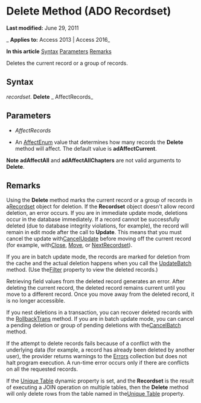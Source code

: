 
# Delete Method (ADO Recordset)

 **Last modified:** June 29, 2011

 _ **Applies to:** Access 2013 | Access 2016_

 **In this article**
[Syntax](#sectionSection1)
[Parameters](#sectionSection2)
[Remarks](#sectionSection3)



Deletes the current record or a group of records.

## Syntax
<a name="sectionSection1"> </a>

 _recordset_. **Delete** _ AffectRecords_


## Parameters
<a name="sectionSection2"> </a>


-  _AffectRecords_
    
- An [AffectEnum](15393398-d7eb-a685-1bfa-d6712d8e5015.md) value that determines how many records the **Delete** method will affect. The default value is **adAffectCurrent**.
    

 **Note**   **adAffectAll** and **adAffectAllChapters** are not valid arguments to **Delete**.


## Remarks
<a name="sectionSection3"> </a>

Using the  **Delete** method marks the current record or a group of records in a[Recordset](0f963bf8-f066-dc8a-b754-f427de712df1.md) object for deletion. If the **Recordset** object doesn't allow record deletion, an error occurs. If you are in immediate update mode, deletions occur in the database immediately. If a record cannot be successfully deleted (due to database integrity violations, for example), the record will remain in edit mode after the call to **Update**. This means that you must cancel the update with[CancelUpdate](2bd4d168-ba52-7786-5046-44febeda88e1.md) before moving off the current record (for example, with[Close](26a7cced-ebeb-70be-f5de-96a35711bc37.md), [Move](1f858654-5fa3-273d-7cdc-574c5f09a420.md), or [NextRecordset](d2776dd5-d521-c57f-dbe5-e02ee238104d.md)).

If you are in batch update mode, the records are marked for deletion from the cache and the actual deletion happens when you call the [UpdateBatch](69e72a65-b637-36fd-d09f-7f81050f71ad.md) method. (Use the[Filter](5abc528a-a6ee-34de-5d44-a3249194b0a0.md) property to view the deleted records.)

Retrieving field values from the deleted record generates an error. After deleting the current record, the deleted record remains current until you move to a different record. Once you move away from the deleted record, it is no longer accessible.

If you nest deletions in a transaction, you can recover deleted records with the [RollbackTrans](9a0415f0-9424-8d1c-4779-92e932292d46.md) method. If you are in batch update mode, you can cancel a pending deletion or group of pending deletions with the[CancelBatch](be7bf073-ed0b-e24c-7ec0-b7379236782a.md) method.

If the attempt to delete records fails because of a conflict with the underlying data (for example, a record has already been deleted by another user), the provider returns warnings to the [Errors](76c234b8-7fec-11c5-275e-864d5d880ee7.md) collection but does not halt program execution. A run-time error occurs only if there are conflicts on all the requested records.

If the [Unique Table](e6374782-755b-322b-21de-6d6a386dcd98.md) dynamic property is set, and the **Recordset** is the result of executing a JOIN operation on multiple tables, then the **Delete** method will only delete rows from the table named in the[Unique Table](e6374782-755b-322b-21de-6d6a386dcd98.md) property.


